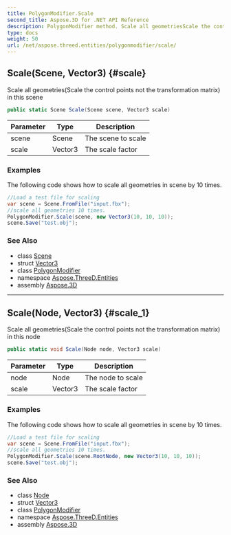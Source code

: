 ```yaml
---
title: PolygonModifier.Scale
second_title: Aspose.3D for .NET API Reference
description: PolygonModifier method. Scale all geometriesScale the control points not the transformation matrix in this scene
type: docs
weight: 50
url: /net/aspose.threed.entities/polygonmodifier/scale/
---
```

## Scale(Scene, Vector3) {#scale}

Scale all geometries(Scale the control points not the transformation matrix) in this scene

```csharp
public static Scene Scale(Scene scene, Vector3 scale)
```

| Parameter | Type | Description |
| --- | --- | --- |
| scene | Scene | The scene to scale |
| scale | Vector3 | The scale factor |

### Examples

The following code shows how to scale all geometries in scene by 10 times.

```csharp
//Load a test file for scaling
var scene = Scene.FromFile("input.fbx");
//scale all geometries 10 times.
PolygonModifier.Scale(scene, new Vector3(10, 10, 10));
scene.Save("test.obj");
```

### See Also

* class [Scene](../../../aspose.threed/scene/)
* struct [Vector3](../../../aspose.threed.utilities/vector3/)
* class [PolygonModifier](../)
* namespace [Aspose.ThreeD.Entities](../../../aspose.threed.entities/)
* assembly [Aspose.3D](../../../)

---

## Scale(Node, Vector3) {#scale_1}

Scale all geometries(Scale the control points not the transformation matrix) in this node

```csharp
public static void Scale(Node node, Vector3 scale)
```

| Parameter | Type | Description |
| --- | --- | --- |
| node | Node | The node to scale |
| scale | Vector3 | The scale factor |

### Examples

The following code shows how to scale all geometries in scene by 10 times.

```csharp
//Load a test file for scaling
var scene = Scene.FromFile("input.fbx");
//scale all geometries 10 times.
PolygonModifier.Scale(scene.RootNode, new Vector3(10, 10, 10));
scene.Save("test.obj");
```

### See Also

* class [Node](../../../aspose.threed/node/)
* struct [Vector3](../../../aspose.threed.utilities/vector3/)
* class [PolygonModifier](../)
* namespace [Aspose.ThreeD.Entities](../../../aspose.threed.entities/)
* assembly [Aspose.3D](../../../)


